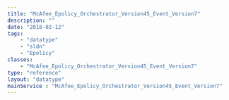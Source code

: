 ```yaml
---
title: "McAfee_Epolicy_Orchestrator_Version45_Event_Version7"
description: ""
date: "2018-02-12"
tags:
    - "datatype"
    - "sldn"
    - "Epolicy"
classes:
    - "McAfee_Epolicy_Orchestrator_Version45_Event_Version7"
type: "reference"
layout: "datatype"
mainService : "McAfee_Epolicy_Orchestrator_Version45_Event_Version7"
---
```

